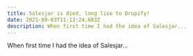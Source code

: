 ```yaml
---
title: Salesjar is died, long live to Drupify!
date: 2021-09-03T11:13:24.683Z
description: When first time I had the idea of Salesjar...
---
```

When first time I had the idea of Salesjar...